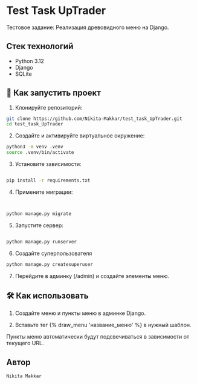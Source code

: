 # Test Task UpTrader
Тестовое задание: Реализация древовидного меню на Django.


## Стек технологий

- Python 3.12
- Django
- SQLite


## 🚀 Как запустить проект
1. Клонируйте репозиторий:
```bash
git clone https://github.com/Nikita-Makkar/test_task_UpTrader.git
cd test_task_UpTrader
```
2. Создайте и активируйте виртуальное окружение:

```bash
python3 -m venv .venv
source .venv/bin/activate
```
3. Установите зависимости:

```bash

pip install -r requirements.txt
```
4. Примените миграции:

```bash


python manage.py migrate
```
5. Запустите сервер:

```bash

python manage.py runserver
```
6. Создайте суперпользователя

```Bash
python manage.py createsuperuser
```

7. Перейдите в админку (/admin) и создайте элементы меню.


## 🛠 Как использовать
1. Создайте меню и пункты меню в админке Django.

2. Вставьте тег {% draw_menu 'название_меню' %} в нужный шаблон.

Пункты меню автоматически будут подсвечиваться в зависимости от текущего URL.


## Автор

``Nikita Makkar``
